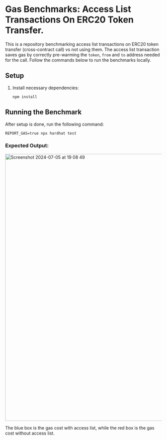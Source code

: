 # Gas Benchmarks: Access List Transactions On ERC20 Token Transfer.

This is a repository benchmarking access list transactions on ERC20 token transfer (cross-contract call) vs not using them. The access list transaction saves gas by correctly pre-warming the `token`, `from` and `to` address needed for the call. Follow the commands below to run the benchmarks locally.

## Setup
    
 1. Install necessary dependencies:

    ```shell
    npm install
    ```
## Running the Benchmark

After setup is done, run the following command:

```shell
REPORT_GAS=true npx hardhat test
```
### Expected Output:
<img width="857" alt="Screenshot 2024-07-05 at 19 08 49" src="https://github.com/RareSkills/access-list-benchmarks/assets/36541366/0a1e689c-518a-45a8-a7d7-4c084c7768dd">



The blue box is the gas cost with access list, while the red box is the gas cost without access list.

